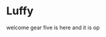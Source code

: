 # Luffy
welcome
gear five is here and it is op 
 
 
   
  
       
                         
                       
                                    
                                                    
                             
                                
                   
         
    
 
